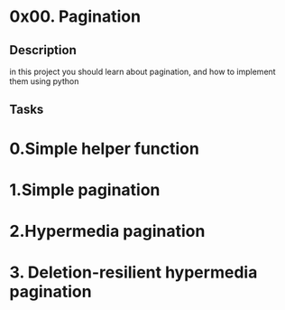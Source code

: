 # 0x00. Pagination
## Description

in this project you should learn about pagination, and how to implement them using python

## Tasks

# 0.Simple helper function
# 1.Simple pagination
# 2.Hypermedia pagination
# 3. Deletion-resilient hypermedia pagination

